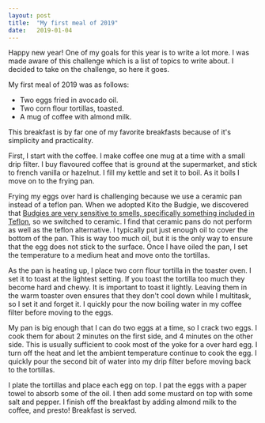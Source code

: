 ```yaml
---
layout: post
title:  "My first meal of 2019"
date:   2019-01-04 
---
```

Happy new year! One of my goals for this year is to write a lot more. I was made aware of this challenge which is a list of topics to write
about. I decided to take on the challenge, so here it goes.

My first meal of 2019 was as follows:
* Two eggs fried in avocado oil.
* Two corn flour tortillas, toasted.
* A mug of coffee with almond milk.

This breakfast is by far one of my favorite breakfasts because of it's simplicity and practicality.

First, I start with the coffee. I make coffee one mug at a time with a small drip filter. I buy flavoured coffee that is ground at the supermarket, and stick to french vanilla or hazelnut. I fill my kettle and set it to boil. As it boils I move on to the frying pan. 

Frying my eggs over hard is challenging because we use a ceramic pan instead of a teflon pan. When we adopted Kito the Budgie, we discovered that [Budgies are very sensitive to smells, specifically something included in Teflon](https://homekeethome.com/2017/03/31/please-dont-use-nonstick-cookware/), so we switched to ceramic. I find that ceramic pans do not perform as well as the teflon alternative. I typically put just enough oil to cover the bottom of the pan.  This is way too much oil, but it is the only way to ensure that the egg does not stick to the surface. Once I have oiled the pan, I set the temperature to a medium heat and move onto the tortillas.

As the pan is heating up, I place two corn flour tortilla in the toaster oven. I set it to toast at the lightest setting. If you toast the tortilla too much they become hard and chewy.  It is important to toast it lightly. Leaving them in the warm toaster oven ensures that they don't cool down while I multitask, so I set it and forget it. I quickly pour the now boiling water in my coffee filter before moving to the eggs. 

My pan is big enough that I can do two eggs at a time, so I crack two eggs.  I cook them for about 2 minutes on the first side, and 4 minutes on the other side.  This is usually sufficient to cook most of the yoke for a over hard egg.  I turn off the heat and let the ambient temperature continue to cook the egg. I quickly pour the second bit of water into my drip filter before moving back to the tortillas.

I plate the tortillas and place each egg on top. I pat the eggs with a paper towel to absorb some of the oil. I then add some mustard on top with some salt and pepper.  I finish off the breakfast by adding almond milk to the coffee, and presto! Breakfast is served.
